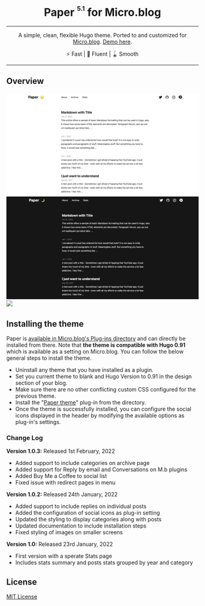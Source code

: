 <div align="center">
<h1>Paper <sup><sup><sub>5.1</sub></sup></sup> for Micro.blog</h1>

<hr />

A simple, clean, flexible Hugo theme. Ported to and customized for [Micro.blog](https://micro.blog). [Demo here](https://www.amitgawande.com).

⚡️ Fast | 🦋 Fluent | 🪀 Smooth

</div>

---

## Overview

![](https://raw.githubusercontent.com/am1t/microdotblog-paper/master/images/screenshot.png)
![](https://raw.githubusercontent.com/am1t/microdotblog-paper/master/images/screenshot_dark.png)
![](https://raw.githubusercontent.com/am1t/microdotblog-paper/master/images/screenshot_mobile.png)

## Installing the theme

Paper is [available in Micro.blog's Plug-ins directory](https://micro.blog/account/plugins/view/43) and can directly be installed from there. Note that **the theme is compatible with Hugo 0.91** which is available as a setting on Micro.blog. You can follow the below general steps to install the theme. 

- Uninstall any theme that you have installed as a plugin. 
- Set you current theme to blank and Hugo Version to 0.91 in the design section of your blog. 
- Make sure there are no other conflicting custom CSS configured for the previous theme. 
- Install the "[Paper theme](https://micro.blog/account/plugins/view/43)" plug-in from the directory. 
- Once the theme is successfully installed, you can configure the social icons displayed in the header by modifying the available options as plug-in's settings.

### Change Log

**Version 1.0.3:** Released 1st February, 2022
- Added support to include categories on archive page
- Added support for Reply by email and Conversations on M.b plugins
- Added Buy Me a Coffee to social list 
- Fixed issue with redirect pages in menu

**Version 1.0.2:** Released 24th January, 2022
- Added support to include replies on individual posts
- Added the configuration of social icons as plug-in setting
- Updated the styling to display categories along with posts
- Updated documentation to include installation steps
- Fixed styling of images on smaller screens

**Version 1.0:** Released 23rd January, 2022
- First version with a sperate Stats page
- Includes stats summary and posts stats grouped by year and category

## License

[MIT License](https://github.com/nanxiaobei/hugo-paper/blob/master/LICENSE)
